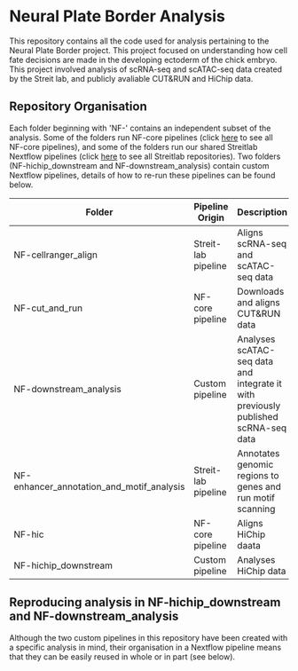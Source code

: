 # Neural Plate Border Analysis

This repository contains all the code used for analysis pertaining to the Neural Plate Border project. This project focused on understanding how cell fate decisions are made in the developing ectoderm of the chick embryo. This project involved analysis of scRNA-seq and scATAC-seq data created by the Streit lab, and publicly avaliable CUT&RUN and HiChip data. 

## Repository Organisation
Each folder beginning with 'NF-' contains an independent subset of the analysis. Some of the folders run NF-core pipelines (click [here](https://nf-co.re/pipelines) to see all NF-core pipelines), and some of the folders run our shared Streitlab Nextflow pipelines (click [here](https://github.com/Streit-lab) to see all Streitlab repositories). Two folders (NF-hichip_downstream and NF-downstream_analysis) contain custom Nextflow pipelines, details of how to re-run these pipelines can be found below. 

| Folder | Pipeline Origin | Description | README | 
| ------ | ------ | ------ | ------ | 
| NF-cellranger_align | Streit-lab pipeline | Aligns scRNA-seq and scATAC-seq data  | [README file](https://github.com/evaham1/atac_neural_plate_border/tree/main/NF-cellranger_align) | 
| NF-cut_and_run | NF-core pipeline | Downloads and aligns CUT&RUN data | [README file](https://github.com/evaham1/atac_neural_plate_border/tree/main/NF-cutandrun) | 
| NF-downstream_analysis | Custom pipeline | Analyses scATAC-seq data and integrate it with previously published scRNA-seq data | [README file](https://github.com/evaham1/atac_neural_plate_border/tree/main/NF-downstream_analysis) | 
| NF-enhancer_annotation_and_motif_analysis | Streit-lab pipeline | Annotates genomic regions to genes and run motif scanning | [README file](https://github.com/evaham1/atac_neural_plate_border/tree/main/NF-enhancer_annotation_and_motif_analysis) | 
| NF-hic | NF-core pipeline | Aligns HiChip daata | [README file](https://github.com/evaham1/atac_neural_plate_border/tree/main/NF-hic)
| NF-hichip_downstream | Custom pipeline | Analyses HiChip data | [README file](https://github.com/evaham1/atac_neural_plate_border/tree/main/NF-hichip-downstream) | 

## Reproducing analysis in NF-hichip_downstream and NF-downstream_analysis
Although the two custom pipelines in this repository have been created with a specific analysis in mind, their organisation in a Nextflow pipeline means that they can be easily reused in whole or in part (see below). 